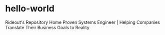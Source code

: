 # hello-world
Rideout's Repository Home
Proven Systems Engineer | Helping Companies Translate Their Business Goals to Reality
